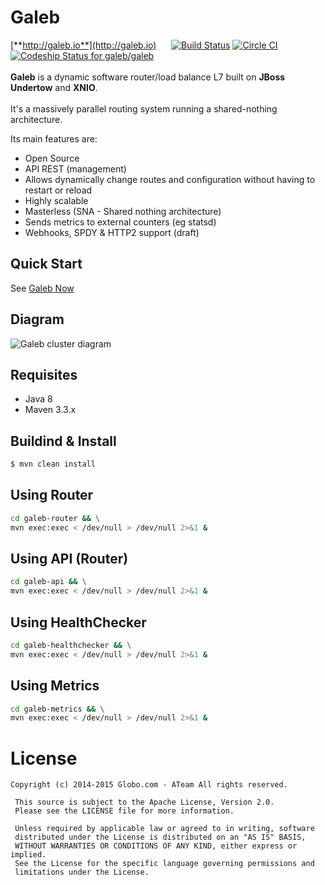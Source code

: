 Galeb
===========================

[**http://galeb.io**](http://galeb.io) &nbsp;&nbsp;&nbsp;&nbsp;&nbsp;[![Build Status](https://travis-ci.org/galeb/galeb.svg)](https://travis-ci.org/galeb/galeb)
[![Circle CI](https://circleci.com/gh/galeb/galeb.svg?style=svg)](https://circleci.com/gh/galeb/galeb)
[ ![Codeship Status for galeb/galeb](https://codeship.com/projects/edcc4d90-e9b2-0132-feb9-32dfa18a9fce/status?branch=master)](https://codeship.com/projects/82984)
<br/><br/>
**Galeb** is a dynamic software router/load balance L7 built on **JBoss Undertow** and **XNIO**.<br/><br/>
It's a massively parallel routing system running a shared-nothing architecture.

Its main features are:
* Open Source
* API REST (management)
* Allows dynamically change routes and configuration without having to restart or reload
* Highly scalable
* Masterless (SNA - Shared nothing architecture)
* Sends metrics to external counters (eg statsd)
* Webhooks, SPDY & HTTP2 support (draft)

Quick Start
-----
See [Galeb Now](https://github.com/galeb/galeb-now)


Diagram
-----
![Galeb cluster diagram](https://raw.githubusercontent.com/galeb/galeb/master/docs/static/diagram.png)

Requisites
-----
- Java 8
- Maven 3.3.x

Buildind & Install
-----

```bash
$ mvn clean install
```
Using Router
-----
```bash
cd galeb-router && \
mvn exec:exec < /dev/null > /dev/null 2>&1 &
```

Using API (Router)
-----
```bash
cd galeb-api && \
mvn exec:exec < /dev/null > /dev/null 2>&1 &
```

Using HealthChecker
-----
```bash
cd galeb-healthchecker && \
mvn exec:exec < /dev/null > /dev/null 2>&1 &
```

Using Metrics
-----
```bash
cd galeb-metrics && \
mvn exec:exec < /dev/null > /dev/null 2>&1 &
```

# License

```Copyright
Copyright (c) 2014-2015 Globo.com - ATeam All rights reserved.

 This source is subject to the Apache License, Version 2.0.
 Please see the LICENSE file for more information.

 Unless required by applicable law or agreed to in writing, software
 distributed under the License is distributed on an "AS IS" BASIS,
 WITHOUT WARRANTIES OR CONDITIONS OF ANY KIND, either express or implied.
 See the License for the specific language governing permissions and
 limitations under the License.
 ```

